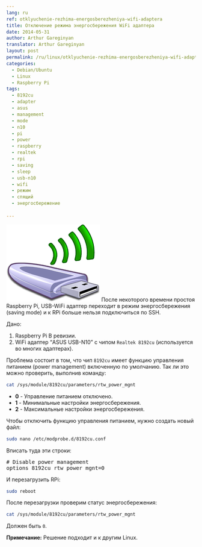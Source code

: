 ```yaml
---
lang: ru
ref: otklyuchenie-rezhima-energosberezheniya-wifi-adaptera
title: Отключение режима энергосбережения WiFi адаптера
date: 2014-05-31
author: Arthur Gareginyan
translator: Arthur Gareginyan
layout: post
permalink: /ru/linux/otklyuchenie-rezhima-energosberezheniya-wifi-adaptera.html
categories:
  - Debian/Ubuntu
  - Linux
  - Raspberry Pi
tags:
  - 8192cu
  - adapter
  - asus
  - management
  - mode
  - n10
  - pi
  - power
  - raspberry
  - realtek
  - rpi
  - saving
  - sleep
  - usb-n10
  - wifi
  - режим
  - спящий
  - энергосбережение

---
```


![thumb](/images/thumbnail/WiFi.png)
После некоторого времени простоя Raspberry Pi, USB-WiFi адаптер переходит в режим энергосбережения (saving mode) и к RPi больше нельзя подключиться по SSH.

Дано:

1. Raspberry Pi B ревизии.
2. WiFi адаптер “ASUS USB-N10” с чипом `Realtek 8192cu` (используется во многих адаптерах).
 

Проблема состоит в том, что чип `8192cu` имеет функцию управления питанием (power management) включенную по умолчанию. Так ли это можно проверить, выполнив команду:

```sh
cat /sys/module/8192cu/parameters/rtw_power_mgnt
```

* **0** - Управление питанием отключено.
* **1** - Минимальные настройки энергосбережения.
* **2** - Максимальные настройки энергосбережения.

Чтобы отключить функцию управления питанием, нужно создать новый файл:

```sh
sudo nano /etc/modprobe.d/8192cu.conf
```

Вписать туда эти строки:

<pre>
# Disable power management
options 8192cu rtw_power_mgnt=0
</pre>

И перезагрузить RPi:

```sh
sudo reboot
```

После перезагрузки проверим статус энергосбережения:

```sh
cat /sys/module/8192cu/parameters/rtw_power_mgnt
```

Должен быть `0`.

**Примечание:** Решение подходит и к другим Linux.
